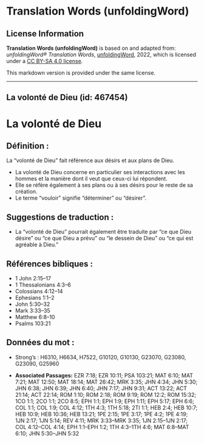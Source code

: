 # Translation Words (unfoldingWord)

## License Information

**Translation Words (unfoldingWord)** is based on and adapted from: _unfoldingWord® Translation Words_, [unfoldingWord](https://unfoldingword.org/utw), 2022, which is licensed under a [CC BY-SA 4.0 license](https://creativecommons.org/licenses/by-sa/4.0/legalcode.en).

This markdown version is provided under the same license.



--------------------------------

## La volonté de Dieu (id: 467454)

La volonté de Dieu
==================

Définition :
------------

La “volonté de Dieu” fait référence aux désirs et aux plans de Dieu.

* La volonté de Dieu concerne en particulier ses interactions avec les hommes et la manière dont il veut que ceux\-ci lui répondent.
* Elle se réfère également à ses plans ou à ses désirs pour le reste de sa création.
* Le terme “vouloir” signifie “déterminer” ou “désirer”.

Suggestions de traduction :
---------------------------

* La “volonté de Dieu” pourrait également être traduite par “ce que Dieu désire” ou “ce que Dieu a prévu” ou “le dessein de Dieu” ou “ce qui est agréable à Dieu.”

Références bibliques :
----------------------

* 1 John 2:15–17
* 1 Thessalonians 4:3–6
* Colossians 4:12–14
* Ephesians 1:1–2
* John 5:30–32
* Mark 3:33–35
* Matthew 6:8–10
* Psalms 103:21

Données du mot :
----------------

* Strong’s : H6310, H6634, H7522, G10120, G10130, G23070, G23080, G23090, G25960

* **Associated Passages:** EZR 7:18; EZR 10:11; PSA 103:21; MAT 6:10; MAT 7:21; MAT 12:50; MAT 18:14; MAT 26:42; MRK 3:35; JHN 4:34; JHN 5:30; JHN 6:38; JHN 6:39; JHN 6:40; JHN 7:17; JHN 9:31; ACT 13:22; ACT 21:14; ACT 22:14; ROM 1:10; ROM 2:18; ROM 9:19; ROM 12:2; ROM 15:32; 1CO 1:1; 2CO 1:1; 2CO 8:5; EPH 1:1; EPH 1:9; EPH 1:11; EPH 5:17; EPH 6:6; COL 1:1; COL 1:9; COL 4:12; 1TH 4:3; 1TH 5:18; 2TI 1:1; HEB 2:4; HEB 10:7; HEB 10:9; HEB 10:36; HEB 13:21; 1PE 2:15; 1PE 3:17; 1PE 4:2; 1PE 4:19; 1JN 2:17; 1JN 5:14; REV 4:11; MRK 3:33–MRK 3:35; 1JN 2:15–1JN 2:17; COL 4:12–COL 4:14; EPH 1:1–EPH 1:2; 1TH 4:3–1TH 4:6; MAT 6:8–MAT 6:10; JHN 5:30–JHN 5:32

